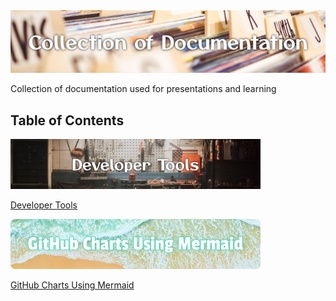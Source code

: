 <img alt="Documentation Banner" src=".\images\Documentation.png">

Collection of documentation used for presentations and learning

## Table of Contents

<a href="/DeveloperTools.md">
<img width="400" alt="Developer Tools Banner" src=".\images\Developer_Tools.png" width="400">
</a>

[Developer Tools](/DeveloperTools.md)

<a href="https://github.com/PastranaDigital/mermaid-presentation">
<img width="400" alt="Mermaid Banner" src=".\images\Mermaid_Banner.png">
</a>

[GitHub Charts Using Mermaid](https://github.com/PastranaDigital/mermaid-presentation)
